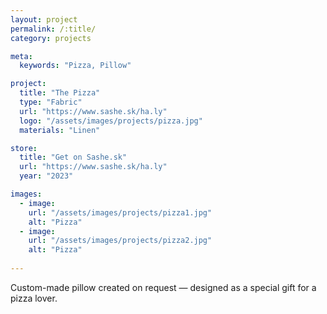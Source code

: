 ```yaml
---
layout: project
permalink: /:title/
category: projects

meta:
  keywords: "Pizza, Pillow"

project:
  title: "The Pizza"
  type: "Fabric"
  url: "https://www.sashe.sk/ha.ly"
  logo: "/assets/images/projects/pizza.jpg"
  materials: "Linen"

store:
  title: "Get on Sashe.sk"
  url: "https://www.sashe.sk/ha.ly"
  year: "2023"

images:
  - image:
    url: "/assets/images/projects/pizza1.jpg"
    alt: "Pizza"
  - image:
    url: "/assets/images/projects/pizza2.jpg"
    alt: "Pizza"
  
---
```

<p>
  Custom-made pillow created on request — designed as a special gift for a pizza lover. 
</p>
